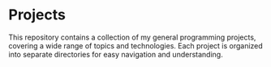 # Projects

This repository contains a collection of my general programming projects, covering a wide range of topics and technologies. Each project is organized into separate directories for easy navigation and understanding.
